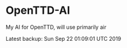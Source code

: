 # OpenTTD-AI
My AI for OpenTTD, will use primarily air

Latest backup: Sun Sep 22 01:09:01 UTC 2019
